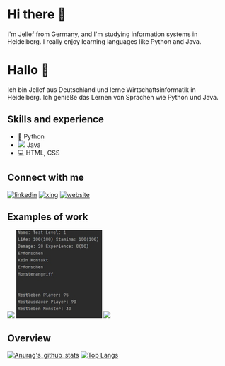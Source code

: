 # Hi there 👋

I'm Jellef from Germany, and I'm studying information systems in Heidelberg. I really enjoy learning languages like Python and Java.



# Hallo 👋

Ich bin Jellef aus Deutschland und lerne Wirtschaftsinformatik in Heidelberg. Ich genieße das Lernen von Sprachen wie Python und Java.



## Skills and experience
* 🐍 Python
* <img src= "https://emoji.gg/assets/emoji/java.png" width = 25> Java
* 💻 HTML, CSS

## Connect with me
[<img src='https://cdn.jsdelivr.net/npm/simple-icons@3.0.1/icons/linkedin.svg' alt='linkedin' height='40'>](https://www.linkedin.com/in/jellef-abbenseth-7ab1a3216/)
[<img src='https://cdn.onlinewebfonts.com/svg/img_134022.png' alt='xing' height='40'>](https://www.xing.com/profile/Jellef_Abbenseth)
[<img src='https://cdn.jsdelivr.net/npm/simple-icons@3.0.1/icons/icloud.svg' alt='website' height='40'>](https://jellefabbenseth.github.io/JellefAbbenseth.html/) 

## Examples of work
[<img src="https://github.com/JellefAbbenseth/GrowthV2/blob/main/Dokumentation/Bilder/Startbildschirm_ohneSpielstand.jpg" height="200" />](https://github.com/JellefAbbenseth/GrowthV2)
[<img src="https://github.com/JellefAbbenseth/Growth/blob/main/Dokumentation/Bilder/PlayingGame.jpg" height="200" />](https://github.com/JellefAbbenseth/Growth)
[<img src="https://github.com/JellefAbbenseth/JellefAbbenseth.html/blob/main/pictures/website_mainpage.jpg" height="200" />](https://github.com/JellefAbbenseth/JellefAbbenseth.html)

## Overview
[![Anurag's_github_stats](https://github-readme-stats.vercel.app/api?username=JellefAbbenseth)](https://github.com/anuraghazra/github-readme-stats)
[![Top Langs](https://github-readme-stats.vercel.app/api/top-langs/?username=JellefAbbenseth&layout=compact)](https://github.com/anuraghazra/github-readme-stats)
